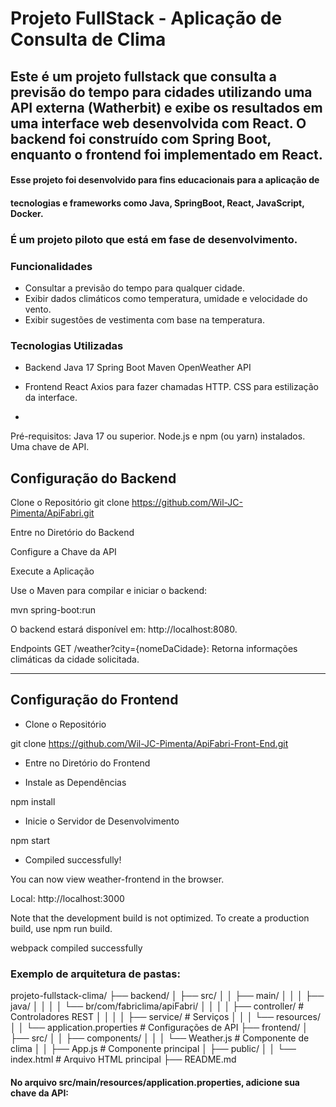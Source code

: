 # Projeto FullStack - Aplicação de Consulta de Clima
## Este é um projeto fullstack que consulta a previsão do tempo para cidades utilizando uma API externa (Watherbit) e exibe os resultados em uma interface web desenvolvida com React. O backend foi construído com Spring Boot, enquanto o frontend foi implementado em React.
#### Esse projeto foi desenvolvido para fins educacionais para a aplicação de 
#### tecnologias e frameworks como Java, SpringBoot, React, JavaScript, Docker.
### É um projeto piloto que está em fase de desenvolvimento.

### Funcionalidades
* Consultar a previsão do tempo para qualquer cidade.
* Exibir dados climáticos como temperatura, umidade e velocidade do vento.
* Exibir sugestões de vestimenta com base na temperatura.

### Tecnologias Utilizadas

* Backend
Java 17
Spring Boot
Maven
OpenWeather API

* Frontend
React
Axios para fazer chamadas HTTP.
CSS para estilização da interface.
* 
Pré-requisitos:
Java 17 ou superior.
Node.js e npm (ou yarn) instalados.
Uma chave de API.


## Configuração do Backend
Clone o Repositório
git clone https://github.com/Wil-JC-Pimenta/ApiFabri.git

Entre no Diretório do Backend

Configure a Chave da API

Execute a Aplicação

Use o Maven para compilar e iniciar o backend:

mvn spring-boot:run

O backend estará disponível em: http://localhost:8080.

Endpoints
GET /weather?city={nomeDaCidade}: Retorna informações climáticas da cidade solicitada.

**********


## Configuração do Frontend

* Clone o Repositório

git clone https://github.com/Wil-JC-Pimenta/ApiFabri-Front-End.git

* Entre no Diretório do Frontend

* Instale as Dependências

npm install

* Inicie o Servidor de Desenvolvimento

npm start

* Compiled successfully!

You can now view weather-frontend in the browser.

  Local:            http://localhost:3000


Note that the development build is not optimized.
To create a production build, use npm run build.

webpack compiled successfully


### Exemplo de arquitetura de pastas:

projeto-fullstack-clima/
├── backend/
│   ├── src/
│   │   ├── main/
│   │   │   ├── java/
│   │   │   │   └── br/com/fabriclima/apiFabri/
│   │   │   │       ├── controller/      # Controladores REST
│   │   │   │       ├── service/          # Serviços
│   │   │   └── resources/
│   │       └── application.properties   # Configurações de API
├── frontend/
│   ├── src/
│   │   ├── components/
│   │   │   └── Weather.js               # Componente de clima
│   │   ├── App.js                       # Componente principal
│   ├── public/
│   │   └── index.html                   # Arquivo HTML principal
├── README.md



#### No arquivo src/main/resources/application.properties, adicione sua chave da API:
